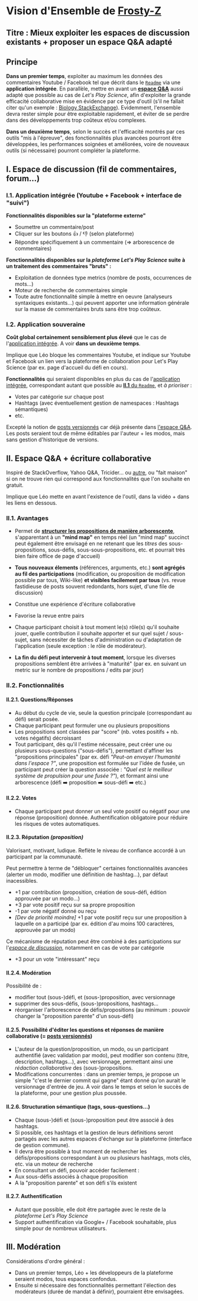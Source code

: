 Vision d'Ensemble de [Frosty-Z](https://github.com/Frosty-Z)
==
Titre : Mieux exploiter les espaces de discussion existants + proposer un espace Q&A adapté
-

Principe
-
**Dans un premier temps**, exploiter au maximum les données des commentaires Youtube / Facebook tel que décrit dans le [`Readme`](https://github.com/sveinburne/lets-play-science/blob/master/README.md) via une **application intégrée**. En parallèle, mettre en avant un **[espace Q&A](#II)** aussi adapté que possible au cas de *Let's Play Science*, afin d'exploiter la grande efficacité collaborative mise en évidence par ce type d'outil (s'il ne fallait citer qu'un exemple : [Biology StackExchange](http://biology.stackexchange.com/)).
Evidemment, l'ensemble devra rester simple pour être exploitable rapidement, et éviter de se perdre dans des développements trop coûteux et/ou complexes.

**Dans un deuxième temps**, selon le succès et l'efficacité montrés par ces outils "mis à l'épreuve", des fonctionnalités plus avancées pourront être développées, les performances soignées et améliorées, voire de nouveaux outils (si nécessaire) pourront compléter la plateforme.


<a name="I"></a>
I. Espace de discussion (fil de commentaires, forum...)
-

<a name="I.1"></a>
### I.1. Application intégrée (Youtube + Facebook + interface de "suivi")

**Fonctionnalités disponibles sur la "plateforme externe"**
* Soumettre un commentaire/post
* Cliquer sur les boutons :+1: / :-1: (selon plateforme)
* Répondre spécifiquement à un commentaire (=> arborescence de commentaires)

**Fonctionnalités disponibles sur la *plateforme Let's Play Science* suite à un traitement des commentaires "bruts" :**
* Exploitation de données type metrics (nombre de posts, occurrences de mots...)
* Moteur de recherche de commentaires simple
* Toute autre fonctionnalité simple à mettre en oeuvre (analyseurs syntaxiques existants...) qui peuvent apporter une information générale sur la masse de commentaires bruts sans être trop coûteux.


<a name="I.2"></a>
### I.2. Application souveraine

**Coût global certainement sensiblement plus élevé** que le cas de l'[application intégrée](#I.1). A voir **dans un deuxième temps**.

Implique que Léo bloque les commentaires Youtube, et indique sur Youtube et Facebook un lien vers la plateforme de collaboration pour Let's Play Science (par ex. page d'accueil du défi en cours).

**Fonctionnalités** qui seraient disponibles en plus du cas de l'[application intégrée](#I.1), correspondant autant que possible au [**II.1** du `Readme`](https://github.com/sveinburne/lets-play-science/blob/master/README.md#II), et *à prioriser* :
* Votes par catégorie sur chaque post
* Hashtags (avec éventuellement gestion de namespaces : Hashtags sémantiques)
* etc.

Excepté la notion de [posts versionnés](https://github.com/sveinburne/lets-play-science/blob/master/THE_APP.MD#b-post-versionné) car déjà présente dans [l'espace Q&A](#II). Les posts seraient tout de même éditables par l'auteur + les modos, mais sans gestion d'historique de versions.



<a name="II"></a>
II. Espace Q&A + écriture collaborative
-

Inspiré de StackOverflow, Yahoo Q&A, Tricider... ou [autre](http://web.appstorm.net/roundups/18-awesome-survey-poll-apps/), ou "fait maison" si on ne trouve rien qui correspond aux fonctionnalités que l'on souhaite en gratuit.

Implique que Léo mette en avant l'existence de l'outil, dans la vidéo + dans les liens en dessous.

<a name="II.1"></a>
### II.1. Avantages

* Permet de [**structurer les propositions de manière arborescente**](#II.2.1), s'apparentant à un **"mind map"** en temps réel (un "mind map" succinct peut également être envisagé en ne retenant que les *titres* des sous-propositions, sous-défis, sous-sous-propositions, etc. et pourrait très bien faire office de page d'accueil)

* **Tous nouveaux élements** (références, arguments, etc.) **sont agrégés au fil des participations** (modification, ou proposition de modification possible par tous, Wiki-like) **et visibles facilement par tous** (vs. revue fastidieuse de posts souvent redondants, hors sujet, d'une file de discussion)
 * Constitue une expérience d'écriture collaborative
 * Favorise la revue entre pairs
 * Chaque participant choisit à tout moment le(s) rôle(s) qu'il souhaite jouer, quelle contribution il souhaite apporter et sur quel sujet / sous-sujet, sans nécessiter de tâches d'administration ou d'adaptation de l'application (seule exception : le rôle de modérateur).

* **La fin du défi peut intervenir à tout moment**, lorsque les diverses propositions semblent être arrivées à "maturité" (par ex. en suivant un metric sur le nombre de propositions / edits par jour)


<a name="II.2"></a>
### II.2. Fonctionnalités

<a name="II.2.1"></a>
#### II.2.1. Questions/Réponses
* Au début du cycle de vie, seule la question principale (correspondant au défi) serait posée.
* Chaque participant peut formuler une ou plusieurs propositions
* Les propositions sont classées par "score" (nb. votes positifs + nb. votes négatifs) décroissant
* Tout participant, dès qu'il l'estime nécessaire, peut créer une ou plusieurs sous-questions ("sous-défis"), permettant d'affiner les "propositions principales" (par ex. défi *"Peut-on envoyer l'humanité dans l'espace ?"*, une proposition est formulée sur l'idée de fusée, un participant peut créer la question associée : *"Quel est le meilleur système de propulsion pour une fusée ?"*), et formant ainsi une arborescence (défi :arrow_right: proposition :arrow_right: sous-défi :arrow_right: etc.)

<a name="II.2.2"></a>
#### II.2.2. Votes
* Chaque participant peut donner un seul vote positif ou négatif pour une réponse (proposition) donnée. Authentification obligatoire pour réduire les risques de votes automatiques.

<a name="II.2.3"></a>
#### II.2.3. Réputation *(proposition)*
Valorisant, motivant, ludique. Reflète le niveau de confiance accordé à un participant par la communauté.

Peut permettre à terme de "débloquer" certaines fonctionnalités avancées (alerter un modo, modifier une définition de hashtag...), par défaut inacessibles.

* +1 par contribution (proposition, création de sous-défi, édition approuvée par un modo...)
* +3 par vote positif reçu sur sa propre proposition
* -1 par vote négatif donné ou reçu
* *[Dev de priorité moindre]* +1 par vote positif reçu sur une proposition à laquelle on a participé (par ex. édition d'au moins 100 caractères, approuvée par un modo)

Ce mécanisme de réputation peut être combiné à des participations sur l'[*espace de discussion*](#1), notamment en cas de vote par catégorie
* +3 pour un vote "intéressant" reçu

<a name="II.2.4"></a>
#### II.2.4. Modération
Possibilité de :
* modifier tout (sous-)défi, et (sous-)proposition, avec versionnage
* supprimer des sous-défis, (sous-)propositions, hashtags...
* réorganiser l'arborescence de défis/propositions (au minimum : pouvoir changer la "proposition parente" d'un sous-défi)

<a name="II.2.5"></a>
#### II.2.5. Possibilité d'éditer les questions et réponses de manière collaborative (= [posts versionnés](https://github.com/sveinburne/lets-play-science/blob/master/THE_APP.MD#b-post-versionné))
* L'auteur de la question/proposition, un modo, ou un participant authentifié (avec validation par modo), peut modifier son contenu (titre, description, hashtags...), avec versionnage, permettant ainsi une *rédaction collaborative* des (sous-)propositions.
* Modifications concurrentes : dans un premier temps, je propose un simple "c'est le dernier commit qui gagne" étant donné qu'on aurait le versionnage d'entrée de jeu. A voir dans le temps et selon le succès de la plateforme, pour une gestion plus poussée.

<a name="II.2.6"></a>
#### II.2.6. Structuration sémantique (tags, sous-questions...)
* Chaque (sous-)défi et (sous-)proposition peut être associé à des hashtags.
* Si possible, ces hashtags et la gestion de leurs définitions seront partagés avec les autres espaces d'échange sur la plateforme (interface de gestion commune).
* Il devra être possible à tout moment de rechercher les défis/propositions correspondant à un ou plusieurs hashtags, mots clés, etc. via un moteur de recherche
* En consultant un défi, pouvoir accéder facilement :
 * Aux sous-défis associés à chaque proposition
 * A la "proposition parente" et son défi s'ils existent

<a name="II.2.7"></a>
#### II.2.7. Authentification
* Autant que possible, elle doit être partagée avec le reste de la *plateforme Let's Play Science*
* Support authentification via Google+ / Facebook souhaitable, plus simple pour de nombreux utilisateurs.


<a name="III"></a>
III. Modération
-

Considérations d'ordre général :

* Dans un premier temps, Léo + les développeurs de la plateforme seraient modos, tous espaces confondus.
* Ensuite si nécessaire des fonctionnalités permettant l'élection des modérateurs (durée de mandat à définir), pourraient être envisagées.

